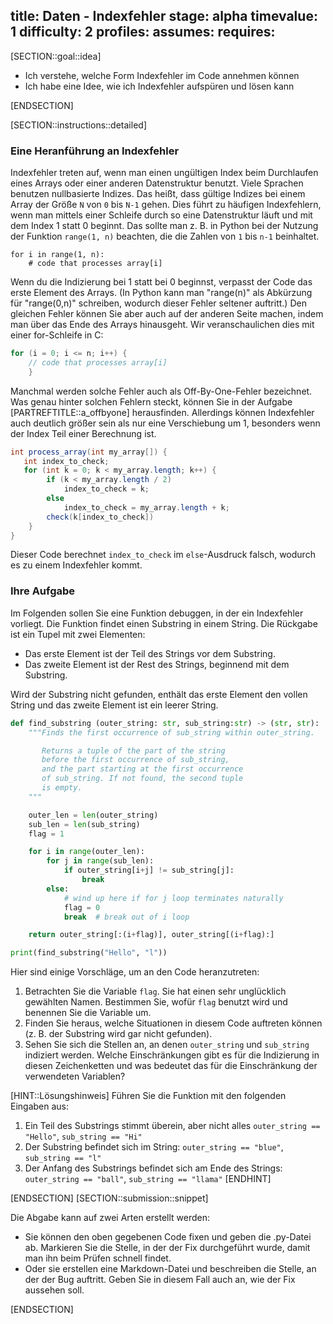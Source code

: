 title: Daten - Indexfehler
stage: alpha
timevalue: 1
difficulty: 2
profiles:
assumes:
requires:
---
[SECTION::goal::idea]

- Ich verstehe, welche Form Indexfehler im Code annehmen können
- Ich habe eine Idee, wie ich Indexfehler aufspüren und lösen kann

[ENDSECTION]

[SECTION::instructions::detailed]

### Eine Heranführung an Indexfehler

Indexfehler treten auf, wenn man einen ungültigen Index beim Durchlaufen eines Arrays
oder einer anderen Datenstruktur benutzt.
Viele Sprachen benutzen nullbasierte Indizes.
Das heißt, dass gültige Indizes bei einem Array der Größe `N` von `0` bis `N-1` gehen.
Dies führt zu häufigen Indexfehlern, wenn man mittels einer Schleife durch so eine Datenstruktur läuft
und mit dem Index 1 statt 0 beginnt.
Das sollte man z. B. in Python bei der Nutzung der Funktion `range(1, n)` beachten, 
die die Zahlen von `1` bis `n-1` beinhaltet.

```text
for i in range(1, n):
    # code that processes array[i]
```
Wenn du die Indizierung bei 1 statt bei 0 beginnst, 
verpasst der Code das erste Element des Arrays.
(In Python kann man "range(n)" als Abkürzung für "range(0,n)" schreiben, 
wodurch dieser Fehler seltener auftritt.)
Den gleichen Fehler können Sie aber auch auf der anderen Seite machen, 
indem man über das Ende des Arrays hinausgeht.
Wir veranschaulichen dies mit einer for-Schleife in C:

```c
for (i = 0; i <= n; i++) { 
    // code that processes array[i]
    }
```

Manchmal werden solche Fehler auch als Off-By-One-Fehler bezeichnet. 
Was genau hinter solchen Fehlern steckt, können Sie in der Aufgabe [PARTREFTITLE::a_offbyone] herausfinden.
Allerdings können Indexfehler auch deutlich größer sein als nur eine Verschiebung um 1,
besonders wenn der Index Teil einer Berechnung ist.

```java
int process_array(int my_array[]) {
   int index_to_check;
   for (int k = 0; k < my_array.length; k++) {
        if (k < my_array.length / 2)
            index_to_check = k;
        else 
            index_to_check = my_array.length + k;
        check(k[index_to_check])
    }
}
```
Dieser Code berechnet `index_to_check` im `else`-Ausdruck falsch, 
wodurch es zu einem Indexfehler kommt.

### Ihre Aufgabe

Im Folgenden sollen Sie eine Funktion debuggen, in der ein Indexfehler vorliegt. 
Die Funktion findet einen Substring in einem String.
Die Rückgabe ist ein Tupel mit zwei Elementen:

- Das erste Element ist der Teil des Strings vor dem Substring.
- Das zweite Element ist der Rest des Strings, beginnend mit dem Substring.

Wird der Substring nicht gefunden, enthält das erste Element den vollen String
und das zweite Element ist ein leerer String.


```python
def find_substring (outer_string: str, sub_string:str) -> (str, str):
    """Finds the first occurrence of sub_string within outer_string.

       Returns a tuple of the part of the string
       before the first occurrence of sub_string,
       and the part starting at the first occurrence
       of sub_string. If not found, the second tuple
       is empty.
    """

    outer_len = len(outer_string)
    sub_len = len(sub_string)
    flag = 1

    for i in range(outer_len):
        for j in range(sub_len):
            if outer_string[i+j] != sub_string[j]:
                break
        else:
            # wind up here if for j loop terminates naturally
            flag = 0
            break  # break out of i loop

    return outer_string[:(i+flag)], outer_string[(i+flag):]

print(find_substring("Hello", "l"))
```

Hier sind einige Vorschläge, um an den Code heranzutreten:

1. Betrachten Sie die Variable `flag`.
   Sie hat einen sehr unglücklich gewählten Namen.
   Bestimmen Sie, wofür `flag` benutzt wird und benennen Sie die Variable um.
2. Finden Sie heraus, welche Situationen in diesem Code auftreten können
   (z. B. der Substring wird gar nicht gefunden).
3. Sehen Sie sich die Stellen an, an denen `outer_string` und `sub_string` indiziert werden.
   Welche Einschränkungen gibt es für die Indizierung in diesen Zeichenketten 
   und was bedeutet das für die Einschränkung der verwendeten Variablen?

[HINT::Lösungshinweis]
Führen Sie die Funktion mit den folgenden Eingaben aus:

1. Ein Teil des Substrings stimmt überein, aber nicht alles 
   `outer_string == "Hello"`, `sub_string == "Hi"`
2. Der Substring befindet sich im String: 
   `outer_string == "blue"`, `sub_string == "l"`
3. Der Anfang des Substrings befindet sich am Ende des Strings: 
   `outer_string == "ball"`, `sub_string == "llama"`
[ENDHINT]

[ENDSECTION]
[SECTION::submission::snippet]

Die Abgabe kann auf zwei Arten erstellt werden:

- Sie können den oben gegebenen Code fixen und geben die .py-Datei ab.
  Markieren Sie die Stelle, in der der Fix durchgeführt wurde, damit man ihn beim Prüfen schnell findet.
- Oder sie erstellen eine Markdown-Datei und beschreiben die Stelle, an der der Bug auftritt.
  Geben Sie in diesem Fall auch an, wie der Fix aussehen soll.

[ENDSECTION]